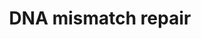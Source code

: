 ---
annotations:
- id: PW:0000099
  parent: regulatory pathway
  type: Pathway Ontology
  value: DNA repair pathway
- id: PW:0000662
  parent: regulatory pathway
  type: Pathway Ontology
  value: mismatch repair pathway
authors:
- Thomas
- AlexanderPico
- MaintBot
- MartijnVanIersel
- Khanspers
- Egonw
- Eweitz
description: DNA mismatch repair (MMR) is responsible for correcting mismatches and
  small insertions and deletions caused during replication and recombination. In eukaryotes
  the process of MMR is initiated by MutSalpha and MutLalpha, homologs of the E.coli
  proteins MutS and MutL. MutS homologs first recognize the error in DNA, and then
  physically interact with MutL, which activates other proteins that remove the erroneous
  DNA strand and synthesize a new one.  ''In vitro'' MMR requires a nick requires
  a preexisting nick (single-strand gap) in the DNA substrate. Similarly, it is thought
  that for ''in vivo'' MMR in eukaryotes, newly synthesized lagging-strand DNA transiently
  contains nicks (before being sealed by DNA ligase) which provides a signal that
  directs mismatch proofreading systems to the appropriate strandThis pathway describes
  the slightly different mechanisms for MMR based on the location of the nick in relation
  to the mismatch (5' and 3').   Mutations in the genes coding human MutS and MutL
  homologs have been linked with the Lynch syndrome, which is characterized by an
  increased risk of developing cancer.  This pathway is based on figure 1 from [https://pubmed.ncbi.nlm.nih.gov/28356513/
  Hsieh et al], with additional information from [http://repairtoire.genesilico.pl/Pathway/10/
  REPAIRtoire], [https://en.wikipedia.org/wiki/DNA_mismatch_repair Wikipedia] and
  [https://www.genome.jp/dbget-bin/www_bget?pathway+hsa03430 KEGG]. The description
  was adapted from REPAIRtoire, layout is based on KEGG.  Proteins on this pathway
  have targeted assays available via the [https://assays.cancer.gov/available_assays?wp_id=WP531
  CPTAC Assay Portal]
last-edited: 2021-05-22
organisms:
- Homo sapiens
redirect_from:
- /index.php/Pathway:WP531
- /instance/WP531
revision: null
schema-jsonld:
- '@context': https://schema.org/
  '@id': https://wikipathways.github.io/pathways/WP531.html
  '@type': Dataset
  creator:
    '@type': Organization
    name: WikiPathways
  description: DNA mismatch repair (MMR) is responsible for correcting mismatches
    and small insertions and deletions caused during replication and recombination.
    In eukaryotes the process of MMR is initiated by MutSalpha and MutLalpha, homologs
    of the E.coli proteins MutS and MutL. MutS homologs first recognize the error
    in DNA, and then physically interact with MutL, which activates other proteins
    that remove the erroneous DNA strand and synthesize a new one.  ''In vitro'' MMR
    requires a nick requires a preexisting nick (single-strand gap) in the DNA substrate.
    Similarly, it is thought that for ''in vivo'' MMR in eukaryotes, newly synthesized
    lagging-strand DNA transiently contains nicks (before being sealed by DNA ligase)
    which provides a signal that directs mismatch proofreading systems to the appropriate
    strandThis pathway describes the slightly different mechanisms for MMR based on
    the location of the nick in relation to the mismatch (5' and 3').   Mutations
    in the genes coding human MutS and MutL homologs have been linked with the Lynch
    syndrome, which is characterized by an increased risk of developing cancer.  This
    pathway is based on figure 1 from [https://pubmed.ncbi.nlm.nih.gov/28356513/ Hsieh
    et al], with additional information from [http://repairtoire.genesilico.pl/Pathway/10/
    REPAIRtoire], [https://en.wikipedia.org/wiki/DNA_mismatch_repair Wikipedia] and
    [https://www.genome.jp/dbget-bin/www_bget?pathway+hsa03430 KEGG]. The description
    was adapted from REPAIRtoire, layout is based on KEGG.  Proteins on this pathway
    have targeted assays available via the [https://assays.cancer.gov/available_assays?wp_id=WP531
    CPTAC Assay Portal]
  keywords:
  - ATP
  - EXO1
  - LIG1
  - MLH1
  - MSH2
  - MSH3
  - MSH6
  - PCNA
  - PMS2
  - POLD1
  - POLD2
  - POLD3
  - POLD4
  - POLE
  - POLE2
  - POLE3
  - POLE4
  - RFC1
  - RFC2
  - RFC3
  - RFC4
  - RFC5
  - RPA1
  - RPA2
  - RPA3
  license: CC0
  name: DNA mismatch repair
seo: CreativeWork
title: DNA mismatch repair
wpid: WP531
---